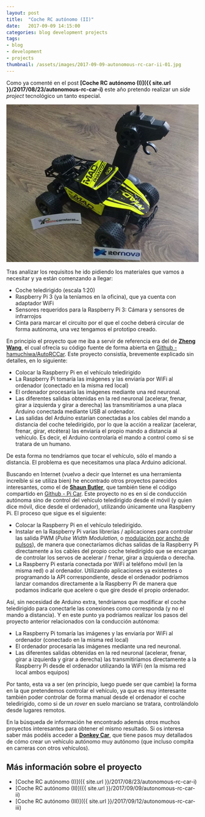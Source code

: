 ```yaml
---
layout: post
title:  "Coche RC autónomo (II)"
date:   2017-09-09 14:15:00
categories: blog development projects
tags:
- blog
- development
- projects
thumbnail: /assets/images/2017-09-09-autonomous-rc-car-ii-01.jpg
---
```


Como ya comenté en el post **[Coche RC autónomo (I)]({{ site.url }}/2017/08/23/autonomous-rc-car-i)** este año pretendo realizar un _side project_ tecnológico un tanto especial. 

![Autonomous RC Car](/assets/images/2017-09-09-autonomous-rc-car-ii-01.jpg)

Tras analizar los requisitos he ido pidiendo los materiales que vamos a necesitar y ya están comenzando a llegar:

* Coche teledirigido (escala 1:20)
* Raspberry Pi 3 (ya la teníamos en la oficina), que ya cuenta con adaptador WiFi
* Sensores requeridos para la Raspberry Pi 3: Cámara y sensores de infrarrojos
* Cinta para marcar el circuito por el que el coche deberá circular de forma autónoma, una vez tengamos el prototipo creado.

En principio el proyecto que me iba a servir de referencia era del de **[Zheng Wang](https://zhengludwig.wordpress.com/projects/self-driving-rc-car/)**, el cual ofrecía su código fuente de forma abierta en [Github - hamuchiwa/AutoRCCar](https://github.com/hamuchiwa/AutoRCCar). Este proyecto consistía, brevemente explicado sin detalles, en lo siguiente:

* Colocar la Raspberry Pi en el vehículo teledirigido
* La Raspberry Pi tomaría las imágenes y las enviaría por WiFi al ordenador (conectado en la misma red local)
* El ordenador procesaría las imágenes mediante una red neuronal. 
* Las diferentes salidas obtenidas en la red neuronal (acelerar, frenar, girar a izquierda y girar a derecha) las transmitiríamos a una placa Arduino conectada mediante USB al ordenador.
* Las salidas del Arduino estarían conectadas a los cables del mando a distancia del coche teledirigido, por lo que la acción a realizar (acelerar, frenar, girar, etcétera) las enviaría el propio mando a distancia al vehículo. Es decir, el Arduino controlaría el mando a control como si se tratara de un humano.

De esta forma no tendríamos que tocar el vehículo, sólo el mando a distancia. El problema es que necesitamos una placa Arduino adicional.

Buscando en Internet (vuelvo a decir que Internet es una herramienta increíble si se utiliza bien) he encontrado otros proyectos parecidos interesantes, como el de **[Shaun Butler](https://github.com/shaunuk)**, que también tiene el código compartido en [Github - Pi Car](https://github.com/shaunuk/picar). Este proyecto no es en sí de conducción autónoma sino de control del vehículo teledirigido desde el móvil (y quien dice móvil, dice desde el ordenador), utilizando únicamente una Raspberry Pi. El proceso que sigue es el siguiente:

* Colocar la Raspberry Pi en el vehículo teledirigido. 
* Instalar en la Raspberry Pi varias librerías / aplicaciones para controlar las salida PWM (_Pulse Width Modulation_, o [modulación por ancho de pulsos](https://es.wikipedia.org/wiki/Modulaci%C3%B3n_por_ancho_de_pulsos)), de manera que conectaríamos dichas salidas de la Raspberry Pi directamente a los cables del propio coche teledirigido que se encargan de controlar los servos de acelerar / frenar, girar a izquierda o derecha.
* La Raspberry Pi estaría conectada por WiFi al teléfono móvil (en la misma red) o al ordenador. Utilizando aplicaciones ya existentes o programando la API correspondiente, desde el ordenador podríamos lanzar comandos directamente a la Raspberry Pi de manera que podamos indicarle que acelere o que gire desde el propio ordenador.

Así, sin necesidad de Arduino extra, tendríamos que modificar el coche teledirigido para conectarle las conexiones como corresponda (y no el mando a distancia). Y en este punto ya podríamos realizar los pasos del proyecto anterior relacionados con la conducción autónoma:

* La Raspberry Pi tomaría las imágenes y las enviaría por WiFi al ordenador (conectado en la misma red local)
* El ordenador procesaría las imágenes mediante una red neuronal. 
* Las diferentes salidas obtenidas en la red neuronal (acelerar, frenar, girar a izquierda y girar a derecha) las transmitiríamos directamente a la Raspberry Pi desde el ordenador utilizando la WiFi (en la misma red local ambos equipos)

Por tanto, esta va a ser (en principio, luego puede ser que cambie) la forma en la que pretendemos controlar el vehículo, ya que es muy interesante también poder controlar de forma manual desde el ordenador el coche teledirigido, como si de un _rover_ en suelo marciano se tratara, controlándolo desde lugares remotos.

En la búsqueda de información he encontrado además otros muchos proyectos interesantes para obtener el mismo resultado. Si os interesa saber más podéis acceder a **[Donkey Car](http://www.donkeycar.com/)**, que tiene pasos muy detallados de cómo crear un vehículo autónomo muy autónomo (que incluso compita en carreras con otros vehículos).

## Más información sobre el proyecto

* [Coche RC autónomo (I)]({{ site.url }}/2017/08/23/autonomous-rc-car-i)
* [Coche RC autónomo (II)]({{ site.url }}/2017/09/09/autonomous-rc-car-ii)
* [Coche RC autónomo (III)]({{ site.url }}/2017/09/12/autonomous-rc-car-iii)
